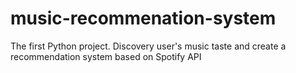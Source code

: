 # music-recommenation-system
The first Python project. Discovery user's music taste and create a recommendation system based on Spotify API
